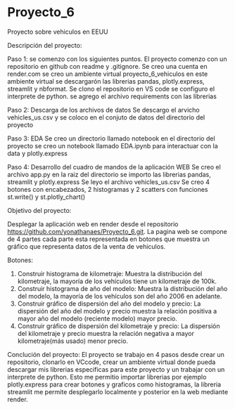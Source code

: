 # Proyecto_6
Proyecto sobre vehiculos en EEUU

Descripción del proyecto: 

Paso 1: se comenzo con los siguientes puntos.
El proyecto comenzo con un repositorio en github con readme y .gitignore.
Se creo una cuenta en render.com 
se creo un ambiente virtual proyecto_6_vehiculos
en este ambiente virtual se descargarón las librerias pandas, plotly.express, streamlit y nbformat.
Se clono el repositorio en VS code se configuro el interprete de python.
se agrego el archivo requirements con las librerias

Paso 2: Descarga de los archivos de datos
Se descargo el arvicho vehicles_us.csv y se coloco en el conjuto de datos del directorio del proyecto

Paso 3: EDA
Se creo un directorio llamado notebook en el directorio del proyecto
se creo un notebook llamado EDA.ipynb para interactuar con la data y plotly.express

Paso 4: Desarrollo del cuadro de mandos de la aplicación WEB
Se creo el archivo app.py en la raiz del directorio se importo las librerias pandas, streamlit y plotly.express
Se leyo el archivo vehicles_us.csv
Se creo 4 botones con encabezados, 2 histogramas  y 2 scatters con funciones st.write() y st.plotly_chart()


Objetivo del proyecto:

Desplegar la aplicación web en render desde el repositorio https://github.com/yonathanaes/Proyecto_6.git.
La pagina web se compone de 4 partes cada parte esta representada en botones que muestra un gráfico que representa datos de la venta de vehiculos.

Botones:
1. Construir histograma de kilometraje: Muestra la distribución del kilometraje, la mayoría de los vehículos tiene un kilometraje de 100k.
2. Construir histograma de año del modelo: Muestra la distribución del año del modelo, la mayoría de los vehículos son del año 2006 en adelante.
3. Construir gráfico de dispersión del año del modelo y precio: La dispersión del año del modelo y precio muestra la relación positiva a mayor año del modelo (reciente modelo) mayor precio.
4. Construir gráfico de dispersión del kilometraje y precio: La dispersión del kilometraje y precio muestra la relación negativa a mayor kilometraje(más usado) menor precio.

Conclución del proyecto:
El proyecto se trabajo en 4 pasos desde crear un repositorio, clonarlo en VCcode, crear un ambiente virtual donde pueda descargar mis librerias especificas para este proyecto y un trabajar con un interprete de python.
Esto me permitio importar librerias por ejemplo plotly.express para crear botones y graficos como histogramas, la libreria streamlit me permite desplegarlo localmente y posterior en la web mediante render.